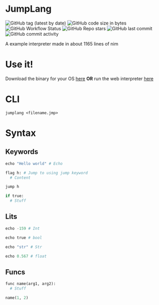 # JumpLang
![GitHub tag (latest by date)](https://img.shields.io/github/v/tag/thatrandomperson5/jumplang) ![GitHub code size in bytes](https://img.shields.io/github/languages/code-size/thatrandomperson5/jumplang) ![GitHub Workflow Status](https://img.shields.io/github/actions/workflow/status/thatrandomperson5/jumplang/rel.yml) ![GitHub Repo stars](https://img.shields.io/github/stars/thatrandomperson5/jumplang?style=social) ![GitHub last commit](https://img.shields.io/github/last-commit/thatrandomperson5/jumplang) ![GitHub commit activity](https://img.shields.io/github/commit-activity/m/thatrandomperson5/jumplang)

A example interpreter made in about 1165 lines of nim


# Use it!
Download the binary for your OS [here](https://github.com/thatrandomperson5/JumpLang/releases) **OR** run the web interpreter [here](https://thatrandomperson5.github.io/JumpLang/)

# CLI
```
jumplang <filename.jmp>
```
# Syntax
## Keywords
```py
echo "Hello world" # Echo
```
```py
flag h: # Jump to using jump keyword
  # Content
```
```py
jump h
```
```py
if true:
  # Stuff
```
## Lits
```py
echo -159 # Int
```
```py
echo true # bool
```
```py
echo "str" # Str
```
```py
echo 0.567 # float
```

## Funcs
```py
func name(arg1, arg2):
  # Stuff
```
```py
name(1, 2)
```
